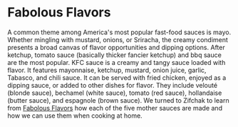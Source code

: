 # Fabolous Flavors
A common theme among America's most popular fast-food sauces is mayo. Whether mingling with mustard, onions, or Sriracha, the creamy condiment presents a broad canvas of flavor opportunities and dipping options. After ketchup, tomato sauce (basically thicker fancier ketchup) and bbq sauce are the most popular. KFC sauce is a creamy and tangy sauce loaded with flavor. It features mayonnaise, ketchup, mustard, onion juice, garlic, Tabasco, and chili sauce. It can be served with fried chicken, enjoyed as a dipping sauce, or added to other dishes for flavor. They include velouté (blonde sauce), bechamel (white sauce), tomato (red sauce), hollandaise (butter sauce), and espagnole (brown sauce). We turned to Zifchak to learn from [Fabolous Flavors](https://fabolousflavors.com/) how each of the five mother sauces are made and how we can use them when cooking at home.

